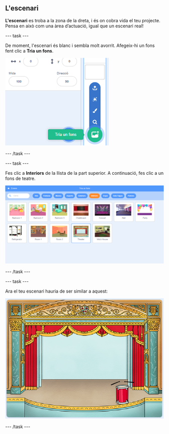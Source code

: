 ## L'escenari

**L'escenari** es troba a la zona de la dreta, i és on cobra vida el teu projecte. Pensa en això com una àrea d’actuació, igual que un escenari real!

\--- task \---

De moment, l'escenari és blanc i sembla molt avorrit. Afegeix-hi un fons fent clic a **Tria un fons**.

![captura de pantalla](images/band-stage-choose.png)

\--- /task \---

\--- task \---

Fes clic a **Interiors** de la llista de la part superior. A continuació, fes clic a un fons de teatre.

![captura de pantalla](images/band-backdrop.png)

\--- /task \---

\--- task \---

Ara el teu escenari hauria de ser similar a aquest:

![captura de pantalla](images/band-stage.png)

\--- /task \---